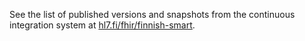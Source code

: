 See the list of published versions and snapshots from the continuous integration system at
[hl7.fi/fhir/finnish-smart](https://www.hl7.fi/fhir/finnish-smart/history.html).
